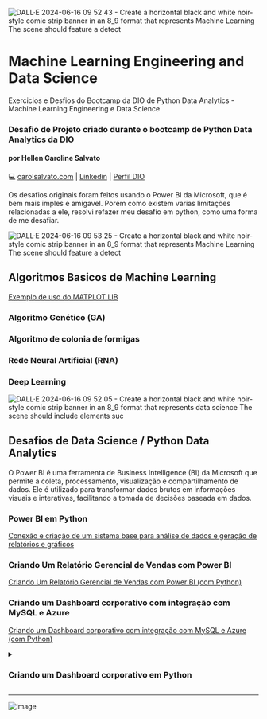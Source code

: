
![DALL·E 2024-06-16 09 52 43 - Create a horizontal black and white noir-style comic strip banner in an 8_9 format that represents Machine Learning  The scene should feature a detect](https://github.com/carolhcs/ML-Engineering-Data-Science/assets/14095834/cc78d52b-01ac-419a-a0fa-363f66de0e79)

# Machine Learning Engineering and Data Science
Exercicios e Desfios do Bootcamp da DIO de Python Data Analytics - Machine Learning Engineering e Data Science
### Desafio de Projeto criado durante o bootcamp de Python Data Analytics da DIO
#### por Hellen Caroline Salvato
💻 [carolsalvato.com](https://carolsalvato.com) | [Linkedin](www.linkedin.com/in/hellencarolinesalvato) | [Perfil DIO](https://www.dio.me/users/carol_lgl) 

Os desafios originais foram feitos usando o Power BI da Microsoft, que é bem mais imples e amigavel. Porém como existem varias limitações relacionadas a ele, resolvi refazer meu desafio em python, como uma forma de me desafiar.



![DALL·E 2024-06-16 09 53 25 - Create a horizontal black and white noir-style comic strip banner in an 8_9 format that represents Machine Learning  The scene should feature a detect](https://github.com/carolhcs/ML-Engineering-Data-Science/assets/14095834/ffc133d8-bc43-42c4-af03-eab23b349f1f)

## Algoritmos Basicos de Machine Learning
[Exemplo de uso do MATPLOT LIB](https://github.com/carolhcs/ML-Engineering-Data-Science/blob/main/Projeto_ML_01_DIO.ipynb)


### Algoritmo Genético (GA)


### Algoritmo de colonia de formigas


### Rede Neural Artificial (RNA)


### Deep Learning




![DALL·E 2024-06-16 09 52 05 - Create a horizontal black and white noir-style comic strip banner in an 8_9 format that represents data science  The scene should include elements suc](https://github.com/carolhcs/ML-Engineering-Data-Science/assets/14095834/9fa620c5-d7cb-42f4-b712-59a1190fa45f)

## Desafios de Data Science / Python Data Analytics
O Power BI é uma ferramenta de Business Intelligence (BI) da Microsoft que permite a coleta, processamento, visualização e compartilhamento de dados. Ele é utilizado para transformar dados brutos em informações visuais e interativas, facilitando a tomada de decisões baseada em dados. 

### Power BI em Python
[Conexão e criação de um sistema base para análise de dados e geração de relatórios e gráficos](https://github.com/carolhcs/ML-Engineering-Data-Science/blob/main/PowerBI_Python.ipynb)

### Criando Um Relatório Gerencial de Vendas com Power BI
[Criando Um Relatório Gerencial de Vendas com Power BI (com Python)](https://github.com/carolhcs/ML-Engineering-Data-Science/blob/main/PowerBI_Python_01.ipynb)

### Criando um Dashboard corporativo com integração com MySQL e Azure

[Criando um Dashboard corporativo com integração com MySQL e Azure (com Python)](https://github.com/carolhcs/ML-Engineering-Data-Science/blob/main/PowerBI_Python_02.ipynb)

<details>
    <summary><h3>Criando um Dashboard corporativo em Python</h3></summary>
As ferramentas principais utilizadas são:

- **MySQL**: Para o banco de dados.
- **SQLAlchemy**: Para conexão ao banco de dados MySQL.
- **Pandas**: Para manipulação de dados.
- **Dash**: Para criar o dashboard web interativo.
- **Plotly**: Para visualização de dados.

### 1. Criando uma Instância do MySQL na Azure

Primeiro, é necessário criar uma instância do MySQL no Azure. Este passo envolve configurações no portal do Azure e não pode ser feito diretamente por código Python. Consulte a [documentação oficial](https://docs.microsoft.com/en-us/azure/mysql/quickstart-create-mysql-server-database-portal) para instruções detalhadas.

### 2. Explorando o Recurso - Instância do MySQL

Depois de criar a instância, você deve configurar os detalhes de conexão (host, user, password, database).

### 3. Se Conectando ao Banco de Dados com Cloud Shell

Para testar a conexão ao banco de dados, utilize o Azure Cloud Shell com comandos como:

```shell
mysql -h your-server.mysql.database.azure.com -u your-username@your-server -p
```

### 4. Criando Regra no Firewall na Azure para Acesso ao Banco de Dados

Configure uma regra no firewall para permitir conexões do seu IP. Isso pode ser feito através do portal do Azure na seção de configurações do banco de dados MySQL.

### 5. Conectando ao MySQL no Azure Utilizando Workbench

Teste a conexão utilizando o MySQL Workbench ou outro cliente de banco de dados para garantir que está tudo funcionando.

### 6. Integrando Power BI com MySQL na Azure

Vamos traduzir esta etapa para Python, integrando nosso banco de dados MySQL com um dashboard criado com Dash.

### Passo a Passo em Python

#### Conectando ao Banco de Dados MySQL

Instale as bibliotecas necessárias:
```bash
pip install pandas sqlalchemy dash plotly
```

```python
import pandas as pd
from sqlalchemy import create_engine

# Configurar a string de conexão ao MySQL no Azure
db_user = 'your-username@your-server'
db_password = 'your-password'
db_host = 'your-server.mysql.database.azure.com'
db_name = 'your-database-name'

connection_string = f'mysql+pymysql://{db_user}:{db_password}@{db_host}/{db_name}'
engine = create_engine(connection_string)

# Ler dados do banco de dados
query = "SELECT * FROM your_table"
df = pd.read_sql(query, engine)
```

#### Criando o Dashboard com Dash

```python
import dash
import dash_core_components as dcc
import dash_html_components as html
from dash.dependencies import Input, Output
import plotly.express as px

app = dash.Dash(__name__)

# Layout do dashboard
app.layout = html.Div([
    html.H1("Dashboard Corporativo"),
    dcc.Dropdown(
        id='filter-dropdown',
        options=[{'label': item, 'value': item} for item in df['your_column'].unique()],
        value=df['your_column'].unique()[0]
    ),
    dcc.Graph(id='example-graph')
])

# Callback para atualizar o gráfico com base no filtro selecionado
@app.callback(
    Output('example-graph', 'figure'),
    [Input('filter-dropdown', 'value')]
)
def update_graph(selected_value):
    filtered_df = df[df['your_column'] == selected_value]
    fig = px.bar(filtered_df, x='x_column', y='y_column', title='Seu Gráfico')
    return fig

if __name__ == '__main__':
    app.run_server(debug=True)
```

### Considerações Finais

Para um deployment em produção, considere utilizar serviços de hospedagem que suportem aplicações Python, como Heroku, AWS, ou Azure App Service. Certifique-se de proteger suas credenciais e seguir boas práticas de segurança ao configurar sua aplicação e banco de dados.

</details>

----------------------------------------------------------------

![image](https://github.com/carolhcs/ML-Engineering-Data-Science/assets/14095834/56963b32-0d4d-44fc-b58d-a77387ee3e55)


